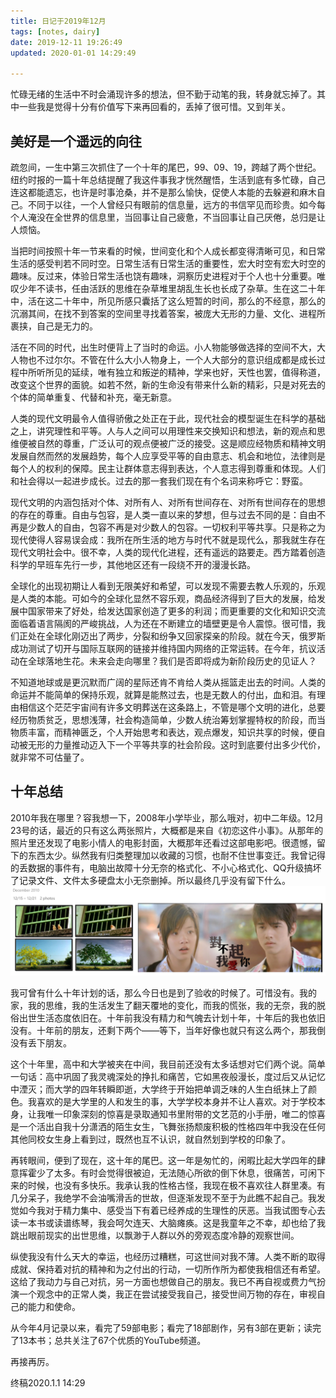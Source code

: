 ```yaml
---
title: 日记于2019年12月
tags: [notes, dairy]
date: 2019-12-11 19:26:49
updated: 2020-01-01 14:29:49

---
```


忙碌无绪的生活中不时会涌现许多的想法，但不勤于动笔的我，转身就忘掉了。其中一些我是觉得十分有价值写下来再回看的，丢掉了很可惜。又到年关。

## 美好是一个遥远的向往

疏忽间，一生中第三次抓住了一个十年的尾巴，99、09、19，跨越了两个世纪。纽约时报的一篇十年总结提醒了我这件事我才恍然醒悟，生活到底有多忙碌，自己连这都能遗忘，也许是时事沧桑，并不是那么愉快，促使人本能的去躲避和麻木自己。不同于以往，一个人曾经只有眼前的信息量，远方的书信罕见而珍贵。如今每个人淹没在全世界的信息里，当回事让自己疲惫，不当回事让自己厌倦，总归是让人烦恼。

当把时间按照十年一节来看的时候，世间变化和个人成长都变得清晰可见，和日常生活的感受判若不同时空。日常生活有日常生活的重要性，宏大时空有宏大时空的趣味。反过来，体验日常生活也饶有趣味，洞察历史进程对于个人也十分重要。唯叹少年不读书，任由活跃的思维在杂草堆里胡乱生长也长成了杂草。生在这二十年中，活在这二十年中，所见所感只囊括了这么短暂的时间，那么的不经意，那么的沉溺其间，在找不到答案的空间里寻找着答案，被庞大无形的力量、文化、进程所裹挟，自己是无力的。

活在不同的时代，出生时便背上了当时的命运。小人物能够做选择的空间不大，大人物也不过尔尔。不管在什么大小人物身上，一个人大部分的意识组成都是成长过程中所听所见的延续，唯有独立和叛逆的精神，学来也好，天性也罢，值得称道，改变这个世界的面貌。如若不然，新的生命没有带来什么新的精彩，只是对死去的个体的简单重复、代替和补充，毫无新意。

人类的现代文明最令人值得骄傲之处正在于此，现代社会的模型诞生在科学的基础之上，讲究理性和平等。人与人之间可以用理性来交换知识和想法，新的观点和思维便被自然的尊重，广泛认可的观点便被广泛的接受。这是顺应经物质和精神文明发展自然而然的发展趋势，每个人应享受平等的自由意志、机会和地位，法律则是每个人的权利的保障。民主让群体意志得到表达，个人意志得到尊重和体现。人们和社会得以一起进步成长。过去的那一套我们现在有个名词来称呼它：野蛮。

现代文明的内涵包括对个体、对所有人、对所有世间存在、对所有世间存在的思想的存在的尊重。自由与包容，是人类一直以来的梦想，但与过去不同的是：自由不再是少数人的自由，包容不再是对少数人的包容。一切权利平等共享。只是称之为现代使得人容易误会成：我所在所生活的地方与时代不就是现代么，那我就生存在现代文明社会中。很不幸，人类的现代化进程，还有遥远的路要走。西方踏着创造科学的早班车先行一步，其他地区还有一段绕不开的漫漫长路。

全球化的出现初期让人看到无限美好和希望，可以发现不需要去教人乐观的，乐观是人类的本能。可如今的全球化显然不容乐观，商品经济得到了巨大的发展，给发展中国家带来了好处，给发达国家创造了更多的利润；而更重要的文化和知识交流面临着语言隔阂的严峻挑战，人为还在不断建立的墙壁更是令人震惊。很可惜，我们正处在全球化刚迈出了两步，分裂和纷争又回家探亲的阶段。就在今天，俄罗斯成功测试了切开与国际互联网的链接并维持国内网络的正常运转。在今年，抗议活动在全球落地生花。未来会走向哪里？我们是否即将成为新阶段历史的见证人？

不知道地球或是更沉默而广阔的星际还肯不肯给人类从摇篮走出去的时间。人类的命运并不能简单的保持乐观，就算是能熬过去，也是无数人的付出，血和泪。有理由相信这个茫茫宇宙间有许多文明葬送在这条路上，不管是哪个文明的进化，总要经历物质贫乏，思想浅薄，社会构造简单，少数人统治筹划掌握特权的阶段，而当物质丰富，而精神匮乏，个人开始思考和表达，观点爆发，知识共享的时候，便自动被无形的力量推动迈入下一个平等共享的社会阶段。这时到底要付出多少代价，就非常不可估量了。

## 十年总结

2010年我在哪里？容我想一下，2008年小学毕业，那么哦对，初中二年级。12月23号的话，最近的只有这么两张照片，大概都是来自《初恋这件小事》。从那年的照片里还发现了电影小情人的电影封面，大概那年还看过这部电影吧。很遗憾，留下的东西太少。纵然我有归类整理加以收藏的习惯，也耐不住世事变迁。我曾记得的丢数据的事件有，电脑出故障十分无奈的格式化、不小心格式化、QQ升级搞坏了记录文件、文件太多硬盘太小无奈删掉。所以最终几乎没有留下什么。![留存至今的两张图片](image-20191223190457653.png)

我可曾有什么十年计划的话，那么今日也是到了验收的时候了。可惜没有。我的家，我的思维，我的生活发生了翻天覆地的变化，而我的慌张，我的无奈，我的脱俗出世生活态度依旧在。十年前我没有精力和气魄去计划十年，十年后的我也依旧没有。十年前的朋友，还剩下两个——等下，当年好像也就只有这么两个，那我倒没有丢下朋友。

这个十年里，高中和大学被夹在中间，我目前还没有太多话想对它们两个说。简单一句话：高中巩固了我灵魂深处的挣扎和痛苦，它如黑夜般漫长，度过后又从记忆中湮灭；而大学的四年转瞬即逝，大学终于开始把单调乏味的人生白纸抹上了颜色。我喜欢的是大学里的人和发生的事，大学学校本身并不让人喜欢。对于学校本身，让我唯一印象深刻的惊喜是录取通知书里附带的文艺范的小手册，唯二的惊喜是一个活出自我十分潇洒的陌生女生，飞舞张扬颓废积极的性格四年中我没在任何其他同校女生身上看到过，既然也互不认识，就自然划到学校的印象了。

再转眼间，便到了现在，这十年的尾巴。这一年是匆忙的，闲暇比起大学四年的肆意挥霍少了太多。有时会觉得很被迫，无法随心所欲的倒下休息，很痛苦，可闲下来的时候，也没有多快乐。我承认我的性格古怪，我现在极不喜欢往人群里凑。有几分呆子，我绝学不会油嘴滑舌的世故，但逐渐发现不至于为此瞧不起自己。我发觉如今我对于精力集中、感受当下有着已经养成的生理性的厌恶。当我试图专心去读一本书或读谱练琴，我会呵欠连天、大脑瘫痪。这是我童年之不幸，却也给了我跳出眼前现实的出世思维，以飘渺于人群以外的旁观态度冷静的观察世间。

纵使我没有什么天大的幸运，也经历过糟糕，可这世间对我不薄。人类不断的取得成就、保持着对抗的精神和为之付出的行动，一切所作所为都使我相信还有希望。这给了我动力与自己对抗，另一方面也想做自己的朋友。我已不再自视或费力气扮演一个观念中的正常人类，我正在尝试接受我自己，接受世间万物的存在，审视自己的能力和使命。

从今年4月记录以来，看完了59部电影；看完了18部剧作，另有3部在更新；读完了13本书；总共关注了67个优质的YouTube频道。

再接再厉。

终稿2020.1.1 14:29
